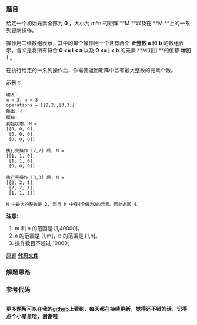### 题目
给定一个初始元素全部为  **0** ，大小为 m*n 的矩阵  **M  **以及在  **M  **上的一系列更新操作。

操作用二维数组表示，其中的每个操作用一个含有两个 **正整数  a** 和 **b** 的数组表示，含义是将所有符合  **0 <= i < a** 以及
**0 <= j < b** 的元素  **M[i][j]  **的值都 **增加 1** 。

在执行给定的一系列操作后，你需要返回矩阵中含有最大整数的元素个数。

**示例 1:**

    
    
    输入: 
    m = 3, n = 3
    operations = [[2,2],[3,3]]
    输出: 4
    解释: 
    初始状态, M = 
    [[0, 0, 0],
     [0, 0, 0],
     [0, 0, 0]]
    
    执行完操作 [2,2] 后, M = 
    [[1, 1, 0],
     [1, 1, 0],
     [0, 0, 0]]
    
    执行完操作 [3,3] 后, M = 
    [[2, 2, 1],
     [2, 2, 1],
     [1, 1, 1]]
    
    M 中最大的整数是 2, 而且 M 中有4个值为2的元素。因此返回 4。
    

**注意:**

  1. m 和 n 的范围是 [1,40000]。
  2. a 的范围是 [1,m]，b 的范围是 [1,n]。
  3. 操作数目不超过 10000。

[原题](https://leetcode-cn.com/problems/range-addition-ii/)    **[代码文件]()**


### 解题思路




### 参考代码

```go


```




**更多题解可以在我的[github](https://github.com/LZH139/leetcode_Go)上看到，每天都在持续更新，觉得还不错的话，记得点个小星星哈，谢谢啦**
